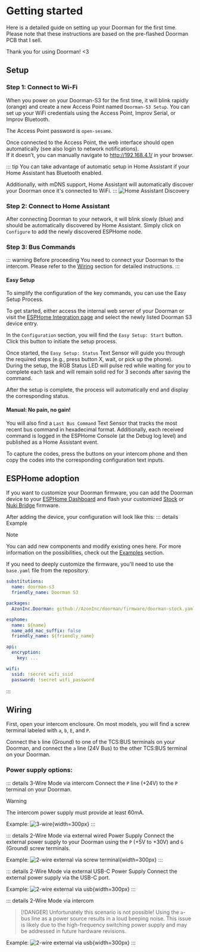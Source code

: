 # Getting started

Here is a detailed guide on setting up your Doorman for the first time. Please note that these instructions are based on the pre-flashed Doorman PCB that I sell.

Thank you for using Doorman! <3

## Setup

### Step 1: Connect to Wi-Fi
When you power on your Doorman-S3 for the first time, it will blink rapidly (orange) and create a new Access Point named `Doorman-S3 Setup`. You can set up your WiFi credentials using the Access Point, Improv Serial, or Improv Bluetooth.

The Access Point password is `open-sesame`.

Once connected to the Access Point, the web interface should open automatically (see also login to network notifications).\
If it doesn’t, you can manually navigate to http://192.168.4.1/ in your browser.

::: tip
You can take advantage of automatic setup in Home Assistant if your Home Assistant has Bluetooth enabled.

Additionally, with mDNS support, Home Assistant will automatically discover your Doorman once it's connected to WiFi.
:::
![Home Assistant Discovery](./images/discovery.png)

### Step 2: Connect to Home Assistant
After connecting Doorman to your network, it will blink slowly (blue) and should be automatically discovered by Home Assistant. Simply click on `Configure` to add the newly discovered ESPHome node.

### Step 3: Bus Commands
::: warning Before proceeding
You need to connect your Doorman to the intercom. Please refer to the [Wiring](#wiring) section for detailed instructions.
:::

#### Easy Setup
To simplify the configuration of the key commands, you can use the Easy Setup Process.

To get started, either access the internal web server of your Doorman or visit the [ESPHome Integration page](https://my.home-assistant.io/redirect/integration/?domain=esphome) and select the newly listed Doorman S3 device entry.

In the `Configuration` section, you will find the `Easy Setup: Start` button. Click this button to initiate the setup process.

Once started, the `Easy Setup: Status` Text Sensor will guide you through the required steps (e.g., press button X, wait, or pick up the phone).\
During the setup, the RGB Status LED will pulse red while waiting for you to complete each task and will remain solid red for 3 seconds after saving the command.

After the setup is complete, the process will automatically end and display the corresponding status.

#### Manual: No pain, no gain!
You will also find a `Last Bus Command` Text Sensor that tracks the most recent bus command in hexadecimal format.
Additionally, each received command is logged in the ESPHome Console (at the Debug log level) and published as a Home Assistant event.

To capture the codes, press the buttons on your intercom phone and then copy the codes into the corresponding configuration text inputs.

## ESPHome adoption

If you want to customize your Doorman firmware, you can add the Doorman device to your [ESPHome Dashboard](https://my.home-assistant.io/redirect/supervisor_ingress/?addon=5c53de3b_esphome) and flash your customized [Stock](firmware/stock-firmware.md) or [Nuki Bridge](firmware/nuki-bridge-firmware.md) firmware.

After adding the device, your configuration will look like this:
::: details Example
> [!NOTE]
> You can add new components and modify existing ones here. For more information on the possibilities, check out the [Examples](firmware/stock-firmware#examples) section.
>
> If you need to deeply customize the firmware, you'll need to use the `base.yaml` file from the repository.

```yaml
substitutions:
  name: doorman-s3
  friendly_name: Doorman S3

packages:
  AzonInc.Doorman: github://AzonInc/doorman/firmware/doorman-stock.yaml@master

esphome:
  name: ${name}
  name_add_mac_suffix: false
  friendly_name: ${friendly_name}

api:
  encryption:
    key: ...

wifi:
  ssid: !secret wifi_ssid
  password: !secret wifi_password
```
:::


## Wiring
First, open your intercom enclosure. On most models, you will find a screw terminal labeled with `a`, `b`, `E`, and `P`.

Connect the `b` line (Ground) to one of the TCS:BUS terminals on your Doorman, and connect the `a` line (24V Bus) to the other TCS:BUS terminal on your Doorman.

### Power supply options:
::: details 3-Wire Mode via intercom <Badge type="tip" text="Recommended" />
Connect the `P` line (+24V) to the `P` terminal on your Doorman.

> [!WARNING]
> The intercom power supply must provide at least 60mA.

Example:
![3-wire](./images/3wire.png){width=300px}
:::

::: details 2-Wire Mode via external wired Power Supply
Connect the external power supply to your Doorman using the `P` (+5V to +30V) and `G` (Ground) screw terminals.

Example:
![2-wire external via screw terminal](./images/2wire_power_screwterminal.png){width=300px}
:::

::: details 2-Wire Mode via external USB-C Power Supply
Connect the external power supply via the USB-C port.

Example:
![2-wire external via usb](./images/2wire_power_usb_c.png){width=300px}
:::

::: details 2-Wire Mode via intercom <Badge type="danger" text="Impossible" />
> [!DANGER] Unfortunately this scenario is not possible!
> Using the `a`-bus line as a power source results in a loud beeping noise. This issue is likely due to the high-frequency switching power supply and may be addressed in future hardware revisions.

Example:
![2-wire external via usb](./images/2wire_power_a_terminal.png){width=300px}
:::